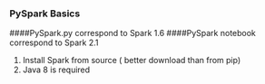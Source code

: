 
### PySpark Basics

####PySpark.py correspond to Spark 1.6
####PySpark notebook correspond to Spark 2.1

1. Install Spark from source ( better download than from pip)
2. Java 8 is required 

